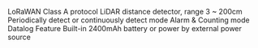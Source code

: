 LoRaWAN Class A protocol
LiDAR distance detector, range 3 ~ 200cm
Periodically detect or continuously detect mode
Alarm & Counting mode
Datalog Feature
Built-in 2400mAh battery or power by external power source
